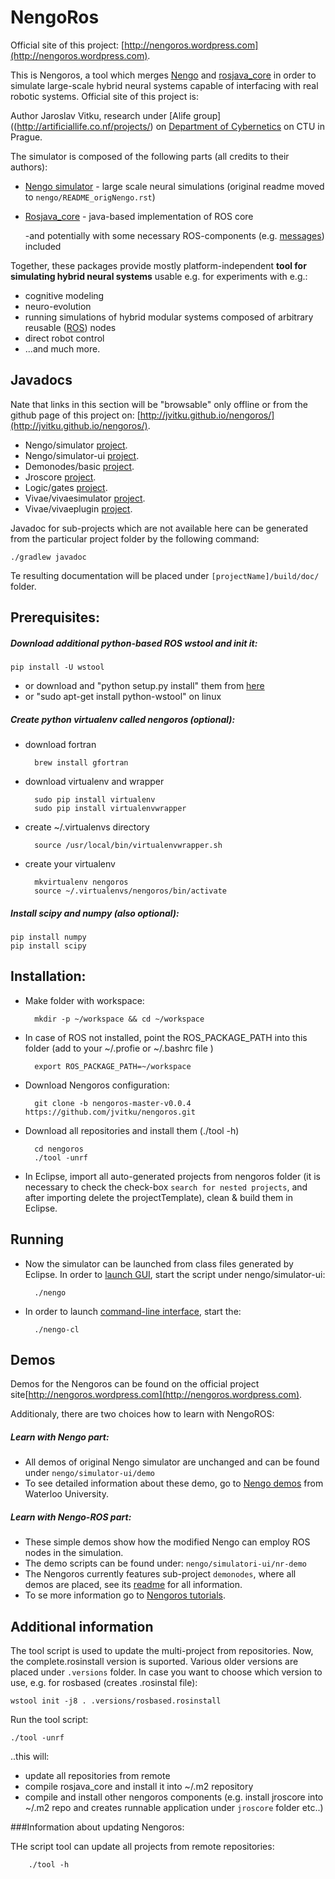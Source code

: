 NengoRos
=========

Official site of this project: [http://nengoros.wordpress.com](http://nengoros.wordpress.com).

This is Nengoros, a tool which merges [Nengo](https://github.com/ctn-waterloo/nengo_1.4) and [rosjava_core](https://github.com/rosjava/rosjava_core) in order to simulate large-scale hybrid neural systems capable of interfacing with real robotic systems. Official site of this project is: 

Author Jaroslav Vitku, research under [Alife group]((http://artificiallife.co.nf/projects/) on [Department of Cybernetics](http://cyber.felk.cvut.cz/) on CTU in Prague. 

The simulator is composed of the following parts (all credits to their authors):

* [Nengo simulator](http://nengo.ca/) - large scale neural simulations (original readme moved to `nengo/README_origNengo.rst`)
* [Rosjava_core](http://wiki.ros.org/rosjava) - java-based implementation of ROS core

	-and potentially with some necessary ROS-components (e.g. [messages](http://wiki.ros.org/std_msgs)) included

Together, these packages provide mostly platform-independent **tool for simulating hybrid neural systems** usable e.g. for experiments with e.g.:

* cognitive modeling
* neuro-evolution
* running simulations of hybrid modular systems composed of arbitrary reusable ([ROS](http://wiki.ros.org/)) nodes
* direct robot control
* ...and much more.

Javadocs
-------------

Nate that links in this section will be "browsable" only offline or from the github page of this project on: [http://jvitku.github.io/nengoros/](http://jvitku.github.io/nengoros/).

* Nengo/simulator [project](javadoc/nengo/simulator/javadoc/index.html).
* Nengo/simulator-ui [project](javadoc/nengo/simulator-ui/javadoc/index.html).
* Demonodes/basic [project](javadoc/demonodes/basic/javadoc/index.html).
* Jroscore [project](javadoc/jroscore/javadoc/index.html).
* Logic/gates [project](javadoc/logic/gates/javadoc/index.html).
* Vivae/vivaesimulator [project](javadoc/vivae/vivaesimulator/javadoc/index.html).
* Vivae/vivaeplugin [project](javadoc/vivae/vivaeplugin/javadoc/index.html).

Javadoc for sub-projects which are not available here can be generated from the particular project folder by the following command:

	./gradlew javadoc

Te resulting documentation will be placed under `[projectName]/build/doc/` folder.

Prerequisites:
-------------
##### Download additional python-based ROS **wstool** and init it:

	pip install -U wstool
	

* or download and "python setup.py install" them from [here](https://github.com/vcstools/)
* or "sudo apt-get install python-wstool" on linux


 
##### Create python **virtualenv** called nengoros (optional):

* download fortran

		brew install gfortran

* download virtualenv and wrapper

		sudo pip install virtualenv
		sudo pip install virtualenvwrapper

* create ~/.virtualenvs directory

		source /usr/local/bin/virtualenvwrapper.sh 
	
* create your virtualenv

		mkvirtualenv nengoros
		source ~/.virtualenvs/nengoros/bin/activate
 

##### Install **scipy** and **numpy** (also optional):

	pip install numpy	
	pip install scipy


Installation:
--------------

* Make folder with workspace:

		mkdir -p ~/workspace && cd ~/workspace
	
* In case of ROS not installed, point the ROS\_PACKAGE_PATH into this folder (add to your ~/.profie or ~/.bashrc file )

		export ROS_PACKAGE_PATH=~/workspace
	
* Download Nengoros configuration:

		git clone -b nengoros-master-v0.0.4 https://github.com/jvitku/nengoros.git

	
* Download all repositories and install them (./tool -h)

		cd nengoros
		./tool -unrf


* In Eclipse, import all auto-generated projects from nengoros folder (it is necessary to check the check-box `search for nested projects`, and after importing delete the projectTemplate), clean & build them in Eclipse. 

Running
---------

* Now the simulator can be launched from class files generated by Eclipse. In order to [launch GUI](http://nengo.ca/docs/html/tutorial1.html), start the script under nengo/simulator-ui:

		./nengo
	
* In order to launch [command-line interface](http://nengo.ca/docs/html/scripting_interface.html#running-scripts-from-the-command-line), start the:

		./nengo-cl


Demos
-------

Demos for the Nengoros can be found on the official project site[http://nengoros.wordpress.com](http://nengoros.wordpress.com).

Additionaly, there are two choices how to learn with NengoROS:

##### Learn with Nengo part:
	
* All demos of original Nengo simulator are unchanged and can be found under `nengo/simulator-ui/demo`
* To see detailed information about these demo, go to [Nengo demos](http://nengo.ca/docs/html/tutorial.html) from Waterloo University.

##### Learn with Nengo-ROS part:

* These simple demos show how the modified Nengo can employ ROS nodes in the simulation.
* The demo scripts can be found under: `nengo/simulatori-ui/nr-demo`
* The Nengoros currently features sub-project `demonodes`, where all demos are placed, see its [readme](https://github.com/jvitku/demonodes) for all information.
* To se more information go to [Nengoros tutorials](http://nengoros.wordpress.com/tutorials/). 


Additional information
-----------------------


The tool script is used to update the multi-project from repositories. Now, the complete.rosinstall version is suported. Various older versions are placed under `.versions` folder. In case you want to choose which version to use, e.g. for rosbased (creates .rosinstal file):

	wstool init -j8 . .versions/rosbased.rosinstall

Run the tool script:

	./tool -unrf
	
..this will:

* 	update all repositories from remote
*	compile rosjava_core and install it into ~/.m2 repository
*	compile and install other nengoros components (e.g. install jroscore into ~/.m2 repo and creates runnable application under `jroscore` folder etc..)

###Information about updating Nengoros:

THe script tool can update all projects from remote repositories:

		./tool -h
